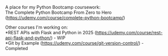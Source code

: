 A place for my Python Bootcamp coursework:   
The Complete Python Bootcamp From Zero to Hero (https://udemy.com/course/complete-python-bootcamp/)  

Other courses I'm working on:  
*REST APIs with Flask and Python in 2025 (https://udemy.com/course/rest-api-flask-and-python/) - WIP  
*Git by Example (https://udemy.com/course/git-version-control/) - Completed